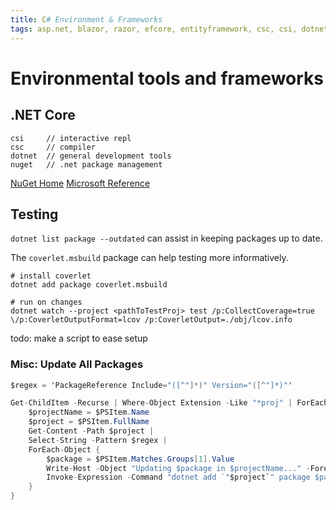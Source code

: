 ```yaml
---
title: C# Environment & Frameworks
tags: asp.net, blazor, razor, efcore, entityframework, csc, csi, dotnet, core
---
```


# Environmental tools and frameworks

## .NET Core

```
csi     // interactive repl
csc     // compiler
dotnet  // general development tools
nuget   // .net package management
```

[NuGet Home](https://www.nuget.org/)
[Microsoft Reference](https://docs.microsoft.com/en-us/dotnet/)


## Testing

`dotnet list package --outdated` can assist in keeping packages up to date.

The `coverlet.msbuild` package can help testing more informatively.

```
# install coverlet
dotnet add package coverlet.msbuild

# run on changes
dotnet watch --project <pathToTestProj> test /p:CollectCoverage=true \/p:CoverletOutputFormat=lcov /p:CoverletOutput=./obj/lcov.info
```

todo: make a script to ease setup


### Misc: Update All Packages

```cs
$regex = 'PackageReference Include="([^"]*)" Version="([^"]*)"'

Get-ChildItem -Recurse | Where-Object Extension -Like "*proj" | ForEach-Object {
    $projectName = $PSItem.Name
    $project = $PSItem.FullName
    Get-Content -Path $project |
    Select-String -Pattern $regex |
    ForEach-Object {
        $package = $PSItem.Matches.Groups[1].Value
        Write-Host -Object "Updating $package in $projectName..." -ForegroundColor Green
        Invoke-Expression -Command "dotnet add `"$project`" package $package"
    }
}
```